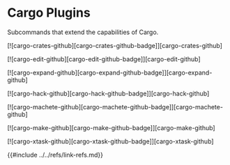 # Cargo Plugins

Subcommands that extend the capabilities of Cargo.

[![cargo-crates-github][cargo-crates-github-badge]][cargo-crates-github]

[![cargo-edit-github][cargo-edit-github-badge]][cargo-edit-github]

[![cargo-expand-github][cargo-expand-github-badge]][cargo-expand-github]

[![cargo-hack-github][cargo-hack-github-badge]][cargo-hack-github]

[![cargo-machete-github][cargo-machete-github-badge]][cargo-machete-github]

[![cargo-make-github][cargo-make-github-badge]][cargo-make-github]

[![cargo-xtask-github][cargo-xtask-github-badge]][cargo-xtask-github]

{{#include ../../refs/link-refs.md}}
